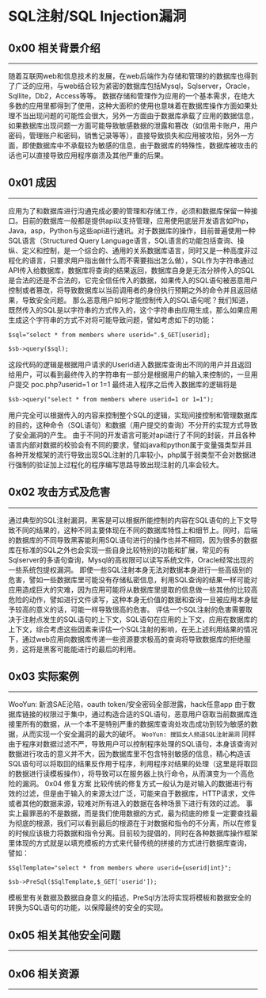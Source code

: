 # SQL注射/SQL Injection漏洞

0x00 相关背景介绍
-------

* * *


随着互联网web和信息技术的发展，在web后端作为存储和管理的的数据库也得到了广泛的应用，与web结合较为紧密的数据库包括Mysql，Sqlserver，Oracle，Sqllite，Db2，Access等等。 数据存储和管理作为应用的一个基本需求，在绝大多数的应用里都得到了使用，这种大面积的使用也意味着在数据库操作方面如果处理不当出现问题的可能性会很大，另外一方面由于数据库承载了应用的数据信息，如果数据库出现问题一方面可能导致敏感数据的泄露和篡改（如信用卡账户，用户密码，管理账户和密码，销售记录等等），直接导致损失和应用被攻陷，另外一方面，即使数据库中不承载较为敏感的信息，由于数据库的特殊性，数据库被攻击的话也可以直接导致应用程序崩溃及其他严重的后果。 

0x01 成因 
-------

* * *

应用为了和数据库进行沟通完成必要的管理和存储工作，必须和数据库保留一种接口。目前的数据库一般都是提供api以支持管理，应用使用底层开发语言如Php，Java，asp，Python与这些api进行通讯。对于数据库的操作，目前普遍使用一种SQL语言（Structured Query Language语言，SQL语言的功能包括查询、操纵、定义和控制，是一个综合的、通用的关系数据库语言，同时又是一种高度非过程化的语言，只要求用户指出做什么而不需要指出怎么做），SQL作为字符串通过API传入给数据库，数据库将查询的结果返回，数据库自身是无法分辨传入的SQL是合法的还是不合法的，它完全信任传入的数据，如果传入的SQL语句被恶意用户控制或者篡改，将导致数据库以当前调用者的身份执行预期之外的命令并且返回结果，导致安全问题。 那么恶意用户如何才能控制传入的SQL语句呢？我们知道，既然传入的SQL是以字符串的方式传入的，这个字符串由应用生成，那么如果应用生成这个字符串的方式不对将可能导致问题，譬如考虑如下的功能：

```
$sql="select * from members where userid=".$_GET[userid];

$sb->query($sql); 
```

这段代码的逻辑是根据用户请求的Userid进入数据库查询出不同的用户并且返回给用户，可以看到最终传入的字符串有一部分是根据用户的输入来控制的，一旦用户提交
poc.php?userid=1 or 1=1
最终进入程序之后传入数据库的逻辑将是

```
$sb->query("select * from members where userid=1 or 1=1");
```
用户完全可以根据传入的内容来控制整个SQL的逻辑，实现间接控制和管理数据库的目的，这种命令（SQL语句）和数据（用户提交的查询）不分开的实现方式导致了安全漏洞的产生。 由于不同的开发语言可能对api进行了不同的封装，并且各种语言内部对数据的校验会有不同的要求，譬如java和python属于变量强类型并且各种开发框架的流行导致出现SQL注射的几率较小，php属于弱类型不会对数据进行强制的验证加上过程化的程序编写思路导致出现注射的几率会较大。 

0x02 攻击方式及危害
-------

* * *

通过典型的SQL注射漏洞，黑客是可以根据所能控制的内容在SQL语句的上下文导致不同的结果的，这种不同主要体现在不同的数据库特性上和细节上。同时，后端的数据库的不同导致黑客能利用SQL语句进行的操作也并不相同，因为很多的数据库在标准的SQL之外也会实现一些自身比较特别的功能和扩展，常见的有Sqlserver的多语句查询，Mysql的高权限可以读写系统文件，Oracle经常出现的一些系统包提权漏洞。 即使一些SQL注射本身无法对数据本身进行一些高级别的危害，譬如一些数据库里可能没有存储私密信息，利用SQL查询的结果一样可能对应用造成巨大的灾难，因为应用可能将从数据库里提取的信息做一些其他的比较高危险的动作，譬如进行文件读写，这种本身无价值的数据和查询一旦被应用本身赋予较高的意义的话，可能一样导致很高的危害。 评估一个SQL注射的危害需要取决于注射点发生的SQL语句的上下文，SQL语句在应用的上下文，应用在数据库的上下文，综合考虑这些因素来评估一个SQL注射的影响，在无上述利用结果的情况下，通过web应用向数据库传递一些资源要求极高的查询将导致数据库的拒绝服务，这将是黑客可能能进行的最后的利用。 

0x03 实际案例
-------

* * *

WooYun: 新浪SAE沦陷，oauth token/安全密码全部泄露，hack任意app 由于数据库链接的权限过于集中，通过构造合适的SQL语句，恶意用户窃取当前数据库连接里所有的数据，从一个本不是特别严重的数据库查询处攻击成功到较为敏感的数据，从而实现一个安全漏洞的最大的破坏。 `WooYun: 搜狐女人频道SQL注射漏洞` 同样由于程序对数据过滤不严，导致用户可以控制程序处理的SQL语句，本身该查询对数据进行攻击的意义并不大，因为数据库里不包含特别敏感的信息，精心构造该SQL语句可以将取回的结果反作用于程序，利用程序对结果的处理（这里是将取回的数据进行读模板操作），将导致可以在服务器上执行命令，从而演变为一个高危险的漏洞。 0x04 修复方案 比较传统的修复方式一般认为是对输入的数据进行有效的过滤，但是由于输入的来源太过广泛，可能来自于数据库，HTTP请求，文件或者其他的数据来源，较难对所有进入的数据在各种场景下进行有效的过滤。 事实上最罪恶的不是数据，而是我们使用数据的方式，最为彻底的修复一定要查找最为彻底的根源，我们可以看到最后的根源在于对数据和指令的不分离，所以在修复的时候应该极力将数据和指令分离。目前较为提倡的，同时在各种数据库操作框架里体现的方式就是以填充模板的方式来代替传统的拼接的方式进行数据库查询，
譬如：

```
$SqlTemplate="select * from members where userid={userid|int}";

$sb->PreSql($SqlTemplate,$_GET['userid']); 
```

模板里有关数据及数据自身意义的描述，PreSql方法将实现将模板和数据安全的转换为SQL语句的功能，以保障最终的安全的实现。 

0x05 相关其他安全问题 
-------

* * *

0x06 相关资源
-------

* * *
